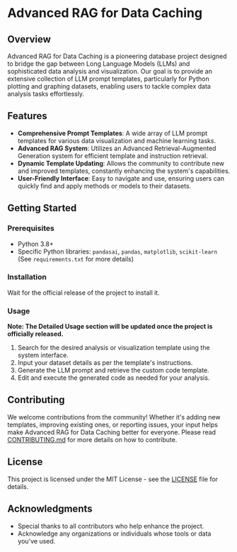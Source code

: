 # Advanced RAG for Data Caching

## Overview

Advanced RAG for Data Caching is a pioneering database project designed to bridge the gap between Long Language Models (LLMs) and sophisticated data analysis and visualization. Our goal is to provide an extensive collection of LLM prompt templates, particularly for Python plotting and graphing datasets, enabling users to tackle complex data analysis tasks effortlessly.

## Features

- **Comprehensive Prompt Templates**: A wide array of LLM prompt templates for various data visualization and machine learning tasks.
- **Advanced RAG System**: Utilizes an Advanced Retrieval-Augmented Generation system for efficient template and instruction retrieval.
- **Dynamic Template Updating**: Allows the community to contribute new and improved templates, constantly enhancing the system's capabilities.
- **User-Friendly Interface**: Easy to navigate and use, ensuring users can quickly find and apply methods or models to their datasets.

## Getting Started

### Prerequisites

- Python 3.8+
- Specific Python libraries: `pandasai`, `pandas`, `matplotlib`, `scikit-learn` (See `requirements.txt` for more details)

### Installation

Wait for the official release of the project to install it.

### Usage

**Note: The Detailed Usage section will be updated once the project is officially released.**
1. Search for the desired analysis or visualization template using the system interface.
2. Input your dataset details as per the template's instructions.
3. Generate the LLM prompt and retrieve the custom code template.
4. Edit and execute the generated code as needed for your analysis.

## Contributing

We welcome contributions from the community! Whether it's adding new templates, improving existing ones, or reporting issues, your input helps make Advanced RAG for Data Caching better for everyone. Please read [CONTRIBUTING.md](CONTRIBUTING.md) for more details on how to contribute.

## License

This project is licensed under the MIT License - see the [LICENSE](LICENSE) file for details.

## Acknowledgments

- Special thanks to all contributors who help enhance the project.
- Acknowledge any organizations or individuals whose tools or data you've used.


